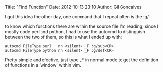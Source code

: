 Title: "Find Function"
Date: 2012-10-13 23:10
Author: Gil Goncalves

I got this idea the other day, one command that I repeat often is the :g/<search> to know which functions there are within the source file I'm reading, since I mostly code perl and python, I had to use the autocmd to distinguish between the two of them, so this is what I ended up with:

    autocmd FileType perl   nn <silent> _F :g/sub<CR>
    autocmd FileType python nn <silent> _F :g/def<CR>

Pretty simple and efective, just type \_F in normal mode to get the definition of functions in a 'window' within vim.
